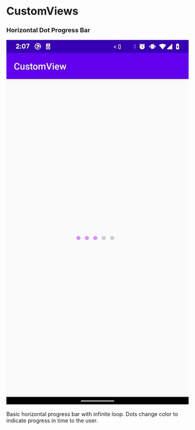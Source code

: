 # CustomViews

### Horizontal Dot Progress Bar
![Image](https://github.com/oxecoder/CustomViews/blob/master/media/horizontal_dot_progress_bar_preview.jpeg)

Basic horizontal progress bar with infinite loop. Dots change color to indicate progress in time to the user.
